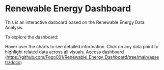 # Renewable Energy Dashboard

This is an interactive dasboard based on the Renewable Energy Data Analysis.

To explore the dashboard:

Hover over the charts to see detailed information.
Click on any data point to highlight related data across all visuals.
Access dashboard (https://github.com/Fogo001/Renewable_Energy_Dashboard/tree/main/assets/docs)
